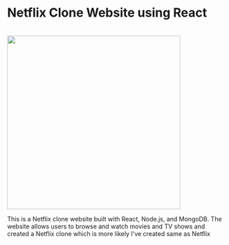 <h1>Netflix Clone Website using React</h1> 
<br>
<img src='https://www.edigitalagency.com.au/wp-content/uploads/Netflix-logo-red-black-png.png' width='400'>
<br>


This is a Netflix clone website built with React, Node.js, and MongoDB. The website allows users to browse and watch movies and TV shows and created a Netflix clone 
which is more likely I've created same as Netflix
